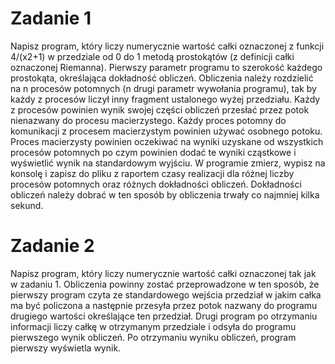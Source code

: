 # Zadanie 1

Napisz program, który liczy numerycznie wartość całki oznaczonej z funkcji
4/(x2+1) w przedziale od 0 do 1 metodą prostokątów (z definicji całki oznaczonej
Riemanna). Pierwszy parametr programu to szerokość każdego prostokąta,
określająca dokładność obliczeń. Obliczenia należy rozdzielić na n procesów
potomnych (n drugi parametr wywołania programu), tak by każdy z procesów liczył
inny fragment ustalonego wyżej przedziału. Każdy z procesów powinien wynik
swojej części obliczeń przesłać przez potok nienazwany do procesu macierzystego.
Każdy proces potomny do komunikacji z procesem macierzystym powinien używać
osobnego potoku. Proces macierzysty powinien oczekiwać na wyniki uzyskane od
wszystkich procesów potomnych po czym powinien dodać te wyniki cząstkowe i
wyświetlić wynik na standardowym wyjściu. W programie zmierz, wypisz na konsolę
i zapisz do pliku z raportem czasy realizacji dla różnej liczby procesów
potomnych oraz różnych dokładności obliczeń. Dokładności obliczeń należy dobrać
w ten sposób by obliczenia trwały co najmniej kilka sekund.

# Zadanie 2

Napisz program, który liczy numerycznie wartość całki oznaczonej tak jak w
zadaniu 1. Obliczenia powinny zostać przeprowadzone w ten sposób, że pierwszy
program czyta ze standardowego wejścia przedział w jakim całka ma być policzona
a następnie przesyła przez potok nazwany do programu drugiego wartości
określające ten przedział. Drugi program po otrzymaniu informacji liczy całkę w
otrzymanym przedziale i odsyła do programu pierwszego wynik obliczeń. Po
otrzymaniu wyniku obliczeń, program pierwszy wyświetla wynik.
